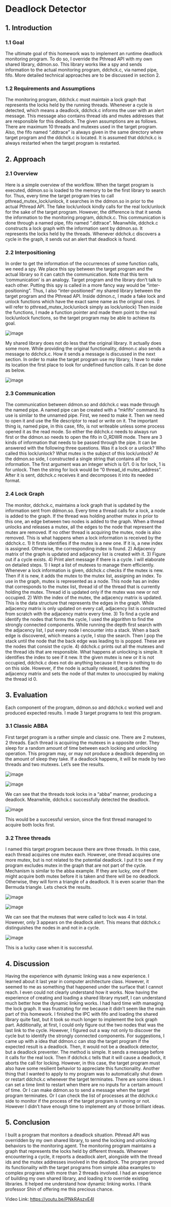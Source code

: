 # Deadlock Detector

## 1. Introduction

### 1.1 Goal 
The ultimate goal of this homework was to implement an runtime deadlock monitoring program. To do so, I override the Pthread API with my own shared library, ddmon.so. This library works like a spy and sends information to the actual monitoring program, ddchck.c, via named pipe, fifo. More detailed technical approaches are to be discussed in section 2. 

### 1.2 Requirements and Assumptions
The monitoring program, ddchck.c must maintain a lock graph that represents the locks held by the running threads. Whenever a cycle is detected, which means a deadlock, ddchck.c informs the user with an alert message. This message also contains thread ids and mutes addresses that are responsible for this deadlock.
The given assumptions are as follows. There are maximum 10 threads and mutexes used in the target program. Also, the fifo named “.ddtrace” is always given in the same directory where target program and the ddchck.c is located. It is assumed that ddchck.c is always restarted when the target program is restarted.

## 2. Approach

### 2.1 Overview
Here is a simple overview of the workflow. When the target program is executed, ddmon.so is loaded to the memory to be the first library to search for. Thus, every time the target program tries to call pthread_mutex_lock/unlock, it searches in the ddmon.so in prior to the actual Pthread API. The fake lock/unlock kindly calls for the real lock/unlock for the sake of the target program. However, the difference is that it sends the information to the monitoring program, ddchck.c. This communication is done through a named pipe, fifo named “.ddtrace”. 
Meanwhile, ddchck.c constructs a lock graph with the information sent by ddmon.so. It represents the locks held by the threads. Whenever ddchck.c discovers a cycle in the graph, it sends out an alert that deadlock is found. 

### 2.2 Interpositioning
In order to get the information of the occurrences of some function calls, we need a spy. We place this spy between the target program and the actual library so it can catch the communication. Note that this term ‘communication’ is an analogy. Target program and the library don’t talk to each other. Putting this spy is called in a more fancy way would be “inter-positioning”. Thus, I also “inter-positioned” my shared library between the target program and the Pthread API. Inside ddmon.c, I made a fake lock and unlock functions which have the exact same name as the original ones. (I will refer to pthread_mutex_lock/unlock simply as lock/unlock) Then inside the functions, I made a function pointer and made them point to the real lock/unlock functions, so the target program may be able to achieve its goal. 

![image](https://user-images.githubusercontent.com/57384091/91049355-10b48d00-e658-11ea-84d8-0a18d0d43948.png)
 
My shared library does not do less that the original library. It actually does some more. While providing the original functionality, ddmon.c also sends a message to ddchck.c. How it sends a message is discussed in the next section.
In order to make the target program use my library, I have to make its location the first place to look for undefined function calls. It can be done as below.

![image](https://user-images.githubusercontent.com/57384091/91049371-14e0aa80-e658-11ea-9d89-4e2f45cc301e.png)


### 2.3 Communication
The communication between ddmon.so and ddchck.c was made through the named pipe. A named pipe can be created with a “mkfifo” command. Its use is similar to the unnamed pipe. First, we need to make it. Then we need to open it and use the file descriptor to read or write on it. The important thing is, named pipe, in this case, fifo, is not writeable unless some process opened it as the read mode. So either the ddchck.c needs to always run first or the ddmon.so needs to open the fifo in O_RDWR mode.
There are 3 kinds of information that needs to be passed through the pipe. It can be answered with the following three questions. Was it a lock or a unlock? Who called this lock/unlock? What mutex is the subject of this lock/unlock? At the ddmon.so side, I constructed a single string that contains all the information. The first argument was an integer which is 0/1. 0 is for lock, 1 is for unlock. Then the string for lock would be “0 thread_id mutex_address”. After it is sent, ddchck.c receives it and decomposes it into its needed format.

### 2.4 Lock Graph
The monitor, ddchck.c, maintains a lock graph that is updated by the information sent from ddmon.so. Every time a thread calls for a lock, a node is added to the graph. If the thread was holding another mutex in prior to this one, an edge between two nodes is added to the graph. When a thread unlocks and releases a mutex, all the edges to the node that represent the mutex are removed. If no other thread is acquiring the mutex, node is also removed.
This is what happens when a lock information is received by the ddchck.c. 1) It firsts identifies if the mutex is a new one. If it is, a new index is assigned. Otherwise, the corresponding index is found. 2) Adjacency matrix of the graph is updated and adjacency list is created with it. 3) Figure out if a cycle exists. 4) Print alert message if there is a cycle.
I will elaborate on detailed steps. 1) I kept a list of mutexes to manage them efficiently. Whenever a lock information is given, ddchck.c checks if the mutex is new. Then if it is new, it adds the mutex to the mutex list, assigning an index. To use in the graph, mutex is represented as a node. This node has an index that corresponds to the mutex list, thread id of the thread that is currently holding the mutex. Thread id is updated only if the mutex was new or not occupied. 2) With the index of the mutex, the adjacency matrix is updated. This is the data structure that represents the edges in the graph. While adjacency matrix is only updated on every call, adjacency list is constructed from scratch with the adjacency matrix every time. 3) To find a cycle and identify the nodes that forms the cycle, I used the algorithm to find the strongly connected components. While running the depth first search with the adjacency list, I put every node I encounter into a stack. When a back edge is discovered, which means a cycle, I stop the search. Then I pop the stack until the node that the back edge was leading to is popped. These are the nodes that consist the cycle. 4) ddchck.c prints out all the mutexes and the thread ids that are responsible.
What happens at unlocking is simple. It identifies the index to see if it new. It the given mutex is new or it is not occupied, ddchck.c does not do anything because it there is nothing to do on this side. However, if the node is actually released, it updates the adjacency matrix and sets the node of that mutex to unoccupied by making the thread id 0.

## 3. Evaluation
Each component of the program, ddmon.so and ddchck.c worked well and produced expected results. I made 3 target programs to test this program.

### 3.1 Classic ABBA
First target program is a rather simple and classic one. There are 2 mutexes, 2 threads. Each thread is acquiring the mutexes in a opposite order. They sleep for a random amount of time between each locking and unlocking operation. This program may, or may not produce a deadlock depending on the amount of sleep they take. If a deadlock happens, it will be made by two threads and two mutexes. Let’s see the results.

![image](https://user-images.githubusercontent.com/57384091/91049387-1a3df500-e658-11ea-9005-53be9627ed0e.png)

![image](https://user-images.githubusercontent.com/57384091/91049402-1d38e580-e658-11ea-9ea8-4bb76bb31af9.png)
 
We can see that the threads took locks in a “abba” manner, producing a deadlock. Meanwhile, ddchck.c successfully detected the deadlock.

![image](https://user-images.githubusercontent.com/57384091/91049415-2033d600-e658-11ea-81a8-07c52e525d54.png)

This would be a successful version, since the first thread managed to acquire both locks first.

### 3.2 Three threads
I named this target program because there are three threads. In this case, each thread acquires one mutex each. However, one thread acquires one more mutex, but is not related to the potential deadlock. I put it to see if my program excludes mutex in the graph that are not part of the cycle. Mechanism is similar to the abba example. If they are lucky, one of them might acquire both mutex before it is taken and there will be no deadlock. Otherwise, they will form a triangle of a deadlock. It is even scarier than the Bermuda triangle. Lets check the results.

![image](https://user-images.githubusercontent.com/57384091/91049428-23c75d00-e658-11ea-8df5-535638970743.png)


![image](https://user-images.githubusercontent.com/57384091/91049437-26c24d80-e658-11ea-9751-577429d7f261.png)
 
We can see that the mutexes that were called to lock was 4 in total. However, only 3 appears on the deadlock alert. This means that ddchck.c distinguishes the nodes in and not in a cycle. 

![image](https://user-images.githubusercontent.com/57384091/91049450-2a55d480-e658-11ea-93b8-9bfa8e813535.png)

This is a lucky case when it is successful.

## 4. Discussion
Having the experience with dynamic linking was a new experience. I learned about it last year in computer architecture class. However, it seemed to me as something that happened under the surface that I cannot reach. I even could not clearly understand how it works. Now having the experience of creating and loading a shared library myself, I can understand much better how the dynamic linking works.
I had hard time with managing the lock graph. It was frustrating for me because it didn’t seem like the main part of this homework. I finished the IPC with fifo and loading the shared library quite fast, but it took so much longer to implement the lock graph part. Additionally, at first, I could only figure out the two nodes that was the last link to the cycle. However, I figured out a way not only to discover the cycle but to identify the strongly connected components.
For suggestions, I came up with a idea that ddmon.c can stop the target program if the expected result is a deadlock. Then, it would not be a deadlock detector, but a deadlock preventer. The method is simple. It sends a message before it calls for the real lock. Then if ddchck.c tells that it will cause a deadlock, it aborts the call for locking. However, in this case, the target program must also have some resilient behavior to appreciate this functionality.
Another thing that I wanted to apply to my program was to automatically shut down or restart ddchck.c whenever the target terminates. There are some ideas. I can set a time limit to restart when there are no inputs for a certain amount of time. Or I can make ddmon.so to send a message when the target program terminates. Or I can check the list of processes at the ddchck.c side to monitor if the process of the target program is running or not. However I didn’t have enough time to implement any of those brilliant ideas.

## 5. Conclusion
I built a program that monitors a deadlock situation. Pthread API was overridden by my own shared library, to send the locking and unlocking behaviors to the monitoring agent. The monitoring program maintains a graph that represents the locks held by different threads. Whenever encountering a cycle, it reports a deadlock alert, alongside with the thread ids and the mutex addresses involved in the deadlock.
The program proved its functionality with the target programs from simple abba examples to complex programs with more than 2 threads involved.
I had an experience of building my own shared library, and loading it to override existing libraries. It helped me understand how dynamic linking works. I thank professor Shin of offering me this precious chance.

Video Link: https://youtu.be/PNkRAszvE4I

